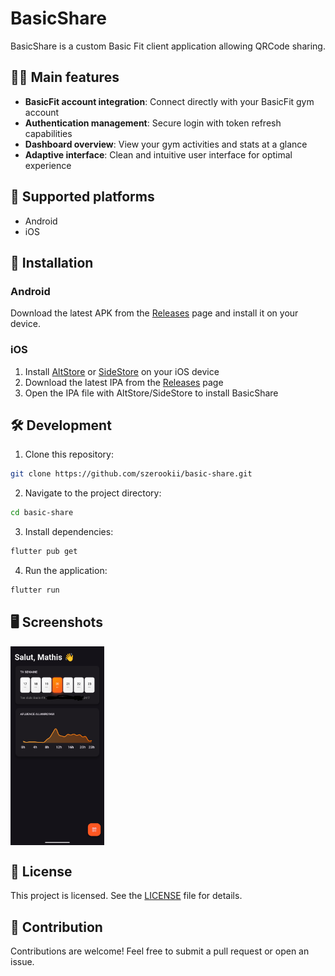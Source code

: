 # BasicShare
BasicShare is a custom Basic Fit client application allowing QRCode sharing.

## 🏋️‍♂️ Main features
- **BasicFit account integration**: Connect directly with your BasicFit gym account
- **Authentication management**: Secure login with token refresh capabilities
- **Dashboard overview**: View your gym activities and stats at a glance
- **Adaptive interface**: Clean and intuitive user interface for optimal experience

## 📱 Supported platforms
- Android
- iOS

## 📲 Installation
### Android
Download the latest APK from the [Releases](https://github.com/szerookii/basic-share/releases) page and install it on your device.

### iOS
1. Install [AltStore](https://altstore.io/) or [SideStore](https://sidestore.io/) on your iOS device
2. Download the latest IPA from the [Releases](https://github.com/szerookii/basic-share/releases) page
3. Open the IPA file with AltStore/SideStore to install BasicShare

## 🛠️ Development
1. Clone this repository:
```bash
git clone https://github.com/szerookii/basic-share.git
```
2. Navigate to the project directory:
```bash
cd basic-share
```
3. Install dependencies:
```bash
flutter pub get
```
4. Run the application:
```bash
flutter run
```

## 🖥️ Screenshots
<div style="display: flex; flex-wrap: wrap; gap: 10px;">
<img src="screenshots/home.png" width="150" alt="Home screen">
</div>

## 📄 License
This project is licensed. See the [LICENSE](LICENSE) file for details.

## 🤝 Contribution
Contributions are welcome! Feel free to submit a pull request or open an issue.
